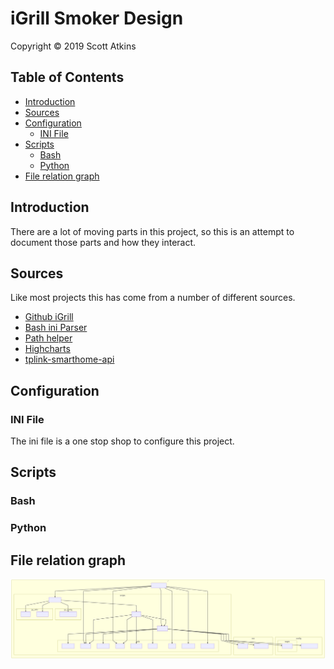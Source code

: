 # iGrill Smoker Design

Copyright &copy; 2019 Scott Atkins
<!-- markdownlint-disable MD033 -->
<h2>Table of Contents</h2>
<!-- markdownlint-enable MD033 -->
<!-- markdownlint-disable MD007 -->
<!-- markdownlint-disable MD010 -->
<!-- @import "[TOC]" {cmd="toc" depthFrom=2 depthTo=6 orderedList=false} -->

<!-- code_chunk_output -->

* [Introduction](#introduction)
* [Sources](#sources)
* [Configuration](#configuration)
	* [INI File](#ini-file)
* [Scripts](#scripts)
	* [Bash](#bash)
	* [Python](#python)
* [File relation graph](#file-relation-graph)

<!-- /code_chunk_output -->
<!-- markdownlint-enable MD007 -->
<!-- markdownlint-enable MD010 -->
## Introduction

There are a lot of moving parts in this project, so this is an attempt to document those parts and how they interact.

## Sources

Like most projects this has come from a number of different sources.

* [Github iGrill](https://github.com/kvantetore/igrill)
* [Bash ini Parser](https://github.com/rudimeier/bash_ini_parser)
* [Path helper](https://stackoverflow.com/questions/59895/get-the-source-directory-of-a-bash-script-from-within-the-script-itself)
* [Highcharts](https://www.highcharts.com/)
* [tplink-smarthome-api](https://www.npmjs.com/package/tplink-smarthome-api)

## Configuration

### INI File

The ini file is a one stop shop to configure this project.

## Scripts

### Bash

### Python

## File relation graph

![relations](assets/relation.svg)
